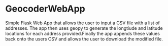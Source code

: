 # GeocoderWebApp

Simple Flask Web App that allows the user to input a CSV file with a list of addresses. 
The app then uses geopy to generate the longtiude and latitude locations for each address provided.Finally the app appends these values back
onto the users CSV and allows the user to download the modified file.
